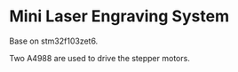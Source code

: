 # Mini Laser Engraving System
Base on stm32f103zet6.

Two A4988 are used to drive the stepper motors.
